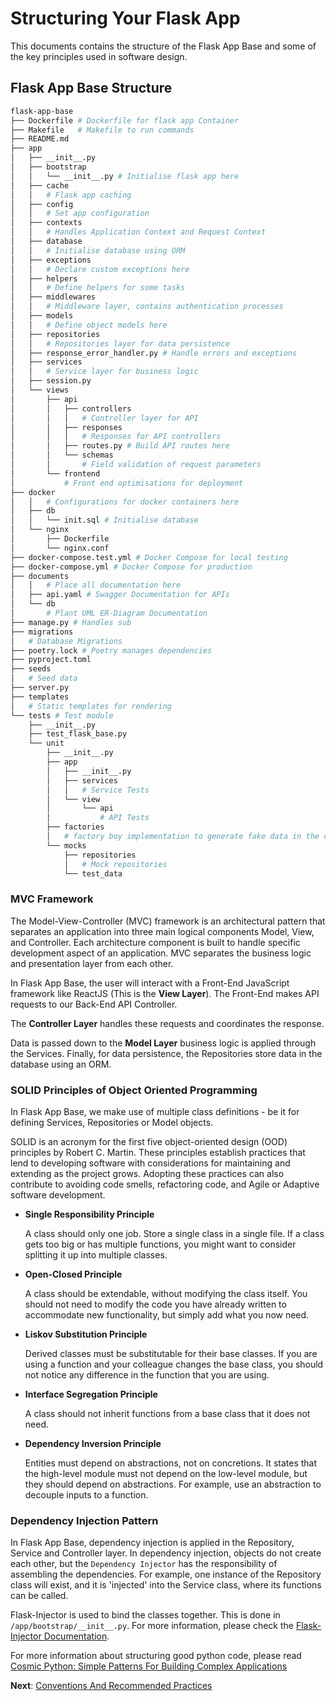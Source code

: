 # Structuring Your Flask App

This documents contains the structure of the Flask App Base and some of the key principles used in software design.

## Flask App Base Structure

``` bash
flask-app-base
├── Dockerfile # Dockerfile for flask app Container
├── Makefile   # Makefile to run commands 
├── README.md 
├── app
│   ├── __init__.py
│   ├── bootstrap
│   │   └── __init__.py # Initialise flask app here
│   ├── cache
│   │   # Flask app caching
│   ├── config
│   │   # Set app configuration
│   ├── contexts
│   │   # Handles Application Context and Request Context
│   ├── database
│   │   # Initialise database using ORM 
│   ├── exceptions
│   │   # Declare custom exceptions here
│   ├── helpers
│   │   # Define helpers for some tasks
│   ├── middlewares
│   │   # Middleware layer, contains authentication processes
│   ├── models
│   │   # Define object models here
│   ├── repositories
│   │   # Repositories layer for data persistence
│   ├── response_error_handler.py # Handle errors and exceptions
│   ├── services
│   │   # Service layer for business logic
│   ├── session.py
│   └── views
│       ├── api
│       │   ├── controllers
│       │   │   # Controller layer for API
│       │   ├── responses
│       │   │   # Responses for API controllers
│       │   ├── routes.py # Build API routes here
│       │   └── schemas
│       │       # Field validation of request parameters
│       └── frontend
│           # Front end optimisations for deployment
├── docker 
│   │   # Configurations for docker containers here
│   ├── db
│   │   └── init.sql # Initialise database
│   └── nginx 
│       ├── Dockerfile 
│       └── nginx.conf
├── docker-compose.test.yml # Docker Compose for local testing
├── docker-compose.yml # Docker Compose for production
├── documents
│   │   # Place all documentation here
│   ├── api.yaml # Swagger Documentation for APIs
│   └── db 
│       # Plant UML ER-Diagram Documentation
├── manage.py # Handles sub
├── migrations
│   # Database Migrations
├── poetry.lock # Poetry manages dependencies
├── pyproject.toml
├── seeds
│   # Seed data
├── server.py
├── templates
│   # Static templates for rendering
└── tests # Test module
    ├── __init__.py
    ├── test_flask_base.py
    └── unit
        ├── __init__.py
        ├── app
        │   ├── __init__.py
        │   ├── services
        │   │   # Service Tests
        │   └── view
        │       └── api
        │           # API Tests
        ├── factories
        │   # factory boy implementation to generate fake data in the database
        └── mocks
            ├── repositories
            │   # Mock repositories
            └── test_data
```

### MVC Framework

The Model-View-Controller (MVC) framework is an architectural pattern that separates an application into three main logical components Model, View, and Controller. Each architecture component is built to handle specific development aspect of an application. MVC separates the business logic and presentation layer from each other.

In Flask App Base, the user will interact with a Front-End JavaScript framework like ReactJS (This is the **View Layer**). The Front-End makes API requests to our Back-End API Controller.

The **Controller Layer** handles these requests and coordinates the response.

Data is passed down to the **Model Layer** business logic is applied through the Services. Finally, for data persistence, the Repositories store data in the database using an ORM.

### SOLID Principles of Object Oriented Programming

In Flask App Base, we make use of multiple class definitions - be it for defining Services, Repositories or Model objects.

SOLID is an acronym for the first five object-oriented design (OOD) principles by Robert C. Martin. These principles establish practices that lend to developing software with considerations for maintaining and extending as the project grows. Adopting these practices can also contribute to avoiding code smells, refactoring code, and Agile or Adaptive software development.

- **Single Responsibility Principle**

    A class should only one job. Store a single class in a single file. If a class gets too big or has multiple functions, you might want to consider splitting it up into multiple classes.

- **Open-Closed Principle**

    A class should be extendable, without modifying the class itself. You should not need to modify the code you have already written to accommodate new functionality, but simply add what you now need.

- **Liskov Substitution Principle**

    Derived classes must be substitutable for their base classes. If you are using a function and your colleague changes the base class, you should not notice any difference in the function that you are using.

- **Interface Segregation Principle**

    A class should not inherit functions from a base class that it does not need.

- **Dependency Inversion Principle**

    Entities must depend on abstractions, not on concretions. It states that the high-level module must not depend on the low-level module, but they should depend on abstractions. For example, use an abstraction to decouple inputs to a function.

### Dependency Injection Pattern

In Flask App Base, dependency injection is applied in the Repository, Service and Controller layer. In dependency injection, objects do not create each other, but the `Dependency Injector` has the responsibility of assembling the dependencies. For example, one instance of the Repository class will exist, and it is 'injected' into the Service class, where its functions can be called.

Flask-Injector is used to bind the classes together. This is done in `/app/bootstrap/__init__.py`. For more information, please check the [Flask-Injector Documentation](https://github.com/alecthomas/flask_injector).

For more information about structuring good python code, please read [Cosmic Python: Simple Patterns For Building Complex Applications](https://www.cosmicpython.com/book/introduction.html)

**Next**: [Conventions And Recommended Practices](../documents/conventions.md)